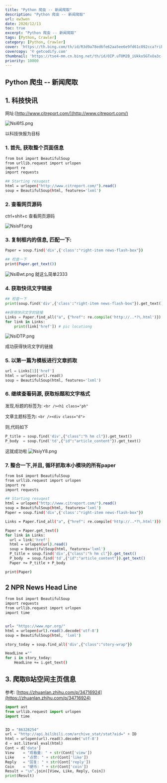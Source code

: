 ```yaml
---
title: "Python 爬虫 -- 新闻爬取"
description: "Python 爬虫 -- 新闻爬取"
url: ew3wen
date: 2020/12/13
toc: true
excerpt: "Python 爬虫 -- 新闻爬取"
tags: [Python, Crawler]
category: [Python, Crawler]
cover: 'https://th.bing.com/th/id/R3d9a78ed6fe62aa5ee6e9fd61c092cca?rik=I7LX8qXniM2YLQ&riu=http%3a%2f%2fgetcodify.com%2fwp-content%2fuploads%2f2016%2f10%2fPython_logo.jpg&w=680'
covercopy: '© getcodify.com'
thumbnail: 'https://tse4-mm.cn.bing.net/th/id/OIP.uTOM2B_iUkko5GTxOa3c-wAAAA'
priority: 10000
---
```


## Python 爬虫 -- 新闻爬取


<a name="KzDXU"></a>
## 1. 科技快讯

网址:[http://www.citreport.com/](http://www.citreport.com/)

![Nsi6fS.png](https://s1.ax1x.com/2020/06/26/Nsi6fS.png)

以科技快报为目标

<a name="mQNML"></a>
### 1. 首先, 获取整个页面信息
```bash
from bs4 import BeautifulSoup
from urllib.request import urlopen
import re
import requests

## Starting resuqest
html = urlopen("http://www.citreport.com/").read()
soup = BeautifulSoup(html, features='lxml')
```


<a name="wtYUI"></a>
### 2. 查看网页源码
ctrl+shit+c 查看网页源码

![NsisFf.png](https://s1.ax1x.com/2020/06/26/NsisFf.png)

<a name="SK2Oq"></a>
### 3. 复制框内的信息, 匹配一下:
```bash
Paper = soup.find('div',{'class':"right-item news-flash-box"})

## 检查一下
print(Paper.get_text())
```

![NsiBwt.png](https://s1.ax1x.com/2020/06/26/NsiBwt.png)
就这么简单2333

<a name="7gtdC"></a>
### 4. 获取快讯文字链接
```python
## 检查一下
print(soup.find('div',{'class':"right-item news-flash-box"}).get_text())

##获得快讯文字的链接
Links = Paper.find_all("a", {"href": re.compile('http://..*?\.html')})
for link in Links:
    print(link['href']) # pic locationg
```
![NsiDTP.png](https://s1.ax1x.com/2020/06/26/NsiDTP.png)



成功获得快讯文字的链接

<a name="hfWrS"></a>
### 5. 以第一篇为模板进行文章抓取

```python
url = Links[1]['href']
html = urlopen(url).read()
soup = BeautifulSoup(html, features='lxml')
```

<a name="EbG2t"></a>
### 6. 继续查看码源, 获取标题和文字格式

发现,标题的标签为:
`<br /><h1 class="ph"`

文章主题标签为:
`<br /><div class="d">`

则,代码如下
```python
P_title = soup.find('div',{"class":"h hm cl"}).get_text()
P_body  = soup.find('td',{"id":"article_content"}).get_text()
```
这就成功啦
![NsiyY8.png](https://s1.ax1x.com/2020/06/26/NsiyY8.png)


<a name="pmjx3"></a>
### 7. 整合一下,并且, 循环抓取本小模块的所有paper

```bash
from bs4 import BeautifulSoup
from urllib.request import urlopen
import re
import requests

## Starting resuqest
html = urlopen("http://www.citreport.com/").read()
soup = BeautifulSoup(html, features='lxml')
Paper = soup.find('div',{'class':"right-item news-flash-box"})

Links = Paper.find_all("a", {"href": re.compile('http://..*?\.html')})

Paper = Paper.get_text()
for link in Links:
  url = link['href']
  html = urlopen(url).read()
  soup = BeautifulSoup(html, features='lxml')
  P_title = soup.find('div',{"class":"h hm cl"}).get_text()
  P_body  = soup.find('td',{"id":"article_content"}).get_text()
  Paper += P_title + P_body

print(Paper)
```

<a name="BXq7e"></a>
## 2 NPR News Head Line

```bash
from bs4 import BeautifulSoup
import requests
from urllib.request import urlopen
import time


url= "https://www.npr.org/"
html = urlopen(url).read().decode('utf-8')
soup = BeautifulSoup(html, 'lxml')

story_today = soup.find_all('div',{"class":"story-wrap"})

HeadLine =""
for i in story_today:
    HeadLine += i.get_text()
```


<a name="3z1ri"></a>
## 3. 爬取B站空间主页信息

参考: [https://zhuanlan.zhihu.com/p/34716924](https://zhuanlan.zhihu.com/p/34716924)

```python
import ast
from urllib.request import urlopen
import time


ID = "86328254"
url = "http://api.bilibili.com/archive_stat/stat?aid=" + ID
html = urlopen(url).read().decode('utf-8')
d = ast.literal_eval(html)
Cont = d['data']
View    = "观看量: " + str(Cont['view'])
Like    = "点赞: " + str(Cont['like'])
Reply   = "回复: " + str(Cont['reply'])
Coin    = "硬币: " + str(Cont['coin'])
Result = "\n".join([View, Like, Reply, Coin])
print(Result)

```
